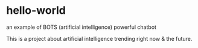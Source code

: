 # hello-world
an example of BOTS (artificial intelligence) powerful chatbot

This is a project about artificial intelligence trending right now & the future. 
